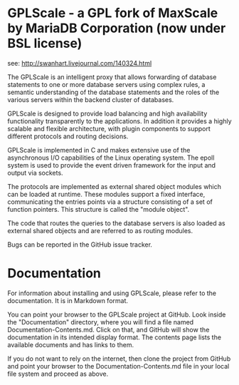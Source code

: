 # GPLScale - a GPL fork of MaxScale by MariaDB Corporation (now under BSL license)
see: http://swanhart.livejournal.com/140324.html

The  GPLScale is an intelligent proxy that allows
forwarding of database statements to one or more database servers using
complex rules, a semantic understanding of the database statements and the
roles of the various servers within the backend cluster of databases.

GPLScale is designed to provide load balancing and high availability
functionality transparently to the applications. In addition it provides
a highly scalable and flexible architecture, with plugin components to
support different protocols and routing decisions.

GPLScale is implemented in C and makes extensive use of the
asynchronous I/O capabilities of the Linux operating system. The epoll
system is used to provide the event driven framework for the input and
output via sockets.

The protocols are implemented as external shared object modules which
can be loaded at runtime. These modules support a fixed interface,
communicating the entries points via a structure consisting of a set of
function pointers. This structure is called the "module object".

The code that routes the queries to the database servers is also loaded
as external shared objects and are referred to as routing modules.

Bugs can be reported in the GitHub issue tracker.

# Documentation

For information about installing and using GPLScale, please refer to the
documentation. It is in Markdown format.

You can point your browser to the GPLScale project at GitHub. Look
inside the "Documentation" directory, where you will find a file named
Documentation-Contents.md. Click on that, and GitHub will show the
documentation in its intended display format. The contents page lists
the available documents and has links to them.

If you do not want to rely on the internet, then clone the project
from GitHub and point your browser to the Documentation-Contents.md
file in your local file system and proceed as above.
